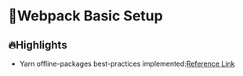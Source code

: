 # :whale:Webpack Basic Setup

## :fire:Highlights
- Yarn offline-packages best-practices implemented:[Reference Link](https://yarnpkg.com/blog/2016/11/24/offline-mirror/)
